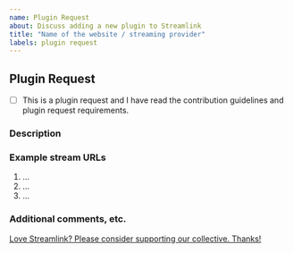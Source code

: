 ```yaml
---
name: Plugin Request
about: Discuss adding a new plugin to Streamlink
title: "Name of the website / streaming provider"
labels: plugin request
---
```


<!--
Thanks for requesting a plugin!
USE THE TEMPLATE. Otherwise your plugin request may be rejected.

First, see the contribution guidelines:
https://github.com/streamlink/streamlink/blob/master/CONTRIBUTING.md#contributing-to-streamlink

READ THE PLUGIN REQUEST REQUIREMENTS BEFORE POSTING!
Plugin requests which fall into the categories we will not implement will be closed immediately.
https://github.com/streamlink/streamlink/blob/master/CONTRIBUTING.md#plugin-requests

Also check the list of open and closed plugin requests:
https://github.com/streamlink/streamlink/issues?q=is%3Aissue+label%3A%22plugin+request%22

Please see the text preview to avoid unnecessary formatting errors.
-->


## Plugin Request

<!-- Replace [ ] with [x] in order to check the box -->
- [ ] This is a plugin request and I have read the contribution guidelines and plugin request requirements.


### Description

<!-- Explain the plugin and site as clearly as you can. What is the site about? Who runs it? What content does it provide? What value does it bring to Streamlink? Etc. -->


### Example stream URLs

<!-- Example URLs for streams are required. Plugin requests which do not have example URLs will be closed. -->

1. ...
2. ...
3. ...


### Additional comments, etc.



[Love Streamlink? Please consider supporting our collective. Thanks!](https://opencollective.com/streamlink/donate)
